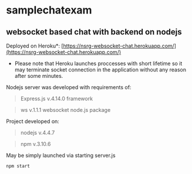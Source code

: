 # samplechatexam
## websocket based chat with backend on nodejs

Deployed on Heroku*:
[https://nsrg-websocket-chat.herokuapp.com/](https://nsrg-websocket-chat.herokuapp.com/)

* Please note that Heroku launches proccesses with short lifetime so it may terminate socket connection in the application without any reason after some minutes.

Nodejs server was developed with requirements of:
> Express.js v.4.14.0 framework

> ws v.1.1.1 websocket node.js package

Project developed on:

> nodejs v.4.4.7

> npm v.3.10.6

May be simply launched via starting server.js
```
npm start
```
